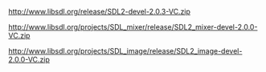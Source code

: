 http://www.libsdl.org/release/SDL2-devel-2.0.3-VC.zip

http://www.libsdl.org/projects/SDL_mixer/release/SDL2_mixer-devel-2.0.0-VC.zip

http://www.libsdl.org/projects/SDL_image/release/SDL2_image-devel-2.0.0-VC.zip

